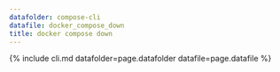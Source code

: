 ```yaml
---
datafolder: compose-cli
datafile: docker_compose_down
title: docker compose down
---
```

<!--
Sorry, but the contents of this page are automatically generated from
Docker's source code. If you want to suggest a change to the text that appears
here, you'll need to find the string by searching this repo:
https://github.com/docker/compose-cli
-->
{% include cli.md datafolder=page.datafolder datafile=page.datafile %}
